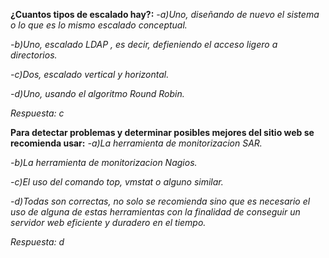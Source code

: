 **¿Cuantos tipos de escalado hay?:**
*-a)Uno, diseñando de nuevo el sistema o lo que es lo mismo escalado conceptual.*

*-b)Uno, escalado LDAP , es decir, defieniendo el acceso ligero a directorios.*

*-c)Dos, escalado vertical y horizontal.*

*-d)Uno, usando el algoritmo Round Robin.*


*Respuesta: c*

**Para detectar problemas y determinar posibles mejores del sitio web se recomienda usar:**
*-a)La herramienta de monitorizacion SAR.*

*-b)La herramienta de monitorizacion Nagios.*

*-c)El uso del comando top, vmstat o alguno similar.*

*-d)Todas son correctas, no solo se recomienda sino que es necesario el uso de alguna de estas herramientas con la finalidad de conseguir un servidor web eficiente y duradero en el tiempo.*

*Respuesta: d*
